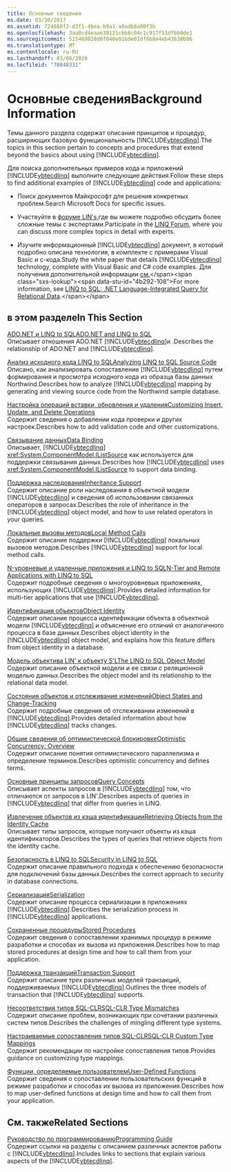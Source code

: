 ```yaml
---
title: Основные сведения
ms.date: 03/30/2017
ms.assetid: 724888f2-d3f1-4bea-b9a1-a0adb8a00f3b
ms.openlocfilehash: 3aa0cd4eaae38121cbb8c04c1c917f51dfbb0de1
ms.sourcegitcommit: 515469828d0f040e01bde01df6b8e4eb43630b06
ms.translationtype: MT
ms.contentlocale: ru-RU
ms.lasthandoff: 03/06/2020
ms.locfileid: "78848331"
---
```

# <a name="background-information"></a><span data-ttu-id="4b292-102">Основные сведения</span><span class="sxs-lookup"><span data-stu-id="4b292-102">Background Information</span></span>
<span data-ttu-id="4b292-103">Темы данного раздела содержат описания принципов и процедур, расширяющих базовую функциональность [!INCLUDE[vbtecdlinq](../../../../../../includes/vbtecdlinq-md.md)].</span><span class="sxs-lookup"><span data-stu-id="4b292-103">The topics in this section pertain to concepts and procedures that extend beyond the basics about using [!INCLUDE[vbtecdlinq](../../../../../../includes/vbtecdlinq-md.md)].</span></span>  
  
 <span data-ttu-id="4b292-104">Для поиска дополнительных примеров кода и приложений [!INCLUDE[vbtecdlinq](../../../../../../includes/vbtecdlinq-md.md)] выполните следующие действия.</span><span class="sxs-lookup"><span data-stu-id="4b292-104">Follow these steps to find additional examples of [!INCLUDE[vbtecdlinq](../../../../../../includes/vbtecdlinq-md.md)] code and applications:</span></span>  
  
- <span data-ttu-id="4b292-105">Поиск документов Майкрософт для решения конкретных проблем.</span><span class="sxs-lookup"><span data-stu-id="4b292-105">Search Microsoft Docs for specific issues.</span></span>  
  
- <span data-ttu-id="4b292-106">Участвуйте в [форуме LIN's,](https://social.msdn.microsoft.com/forums/home?forum=linqtosql)где вы можете подробно обсудить более сложные темы с экспертами.</span><span class="sxs-lookup"><span data-stu-id="4b292-106">Participate in the [LINQ Forum](https://social.msdn.microsoft.com/forums/home?forum=linqtosql), where you can discuss more complex topics in detail with experts.</span></span>  
  
- <span data-ttu-id="4b292-107">Изучите информационный [!INCLUDE[vbtecdlinq](../../../../../../includes/vbtecdlinq-md.md)] документ, в который подробно описана технология, в комплекте с примерами Visual Basic и c-кода.</span><span class="sxs-lookup"><span data-stu-id="4b292-107">Study the white paper that details [!INCLUDE[vbtecdlinq](../../../../../../includes/vbtecdlinq-md.md)] technology, complete with Visual Basic and C# code examples.</span></span> <span data-ttu-id="4b292-108">Для получения дополнительной информации [см.](https://docs.microsoft.com/previous-versions/dotnet/articles/bb425822(v=msdn.10))</span><span class="sxs-lookup"><span data-stu-id="4b292-108">For more information, see [LINQ to SQL: .NET Language-Integrated Query for Relational Data](https://docs.microsoft.com/previous-versions/dotnet/articles/bb425822(v=msdn.10)).</span></span>  
  
## <a name="in-this-section"></a><span data-ttu-id="4b292-109">в этом разделе</span><span class="sxs-lookup"><span data-stu-id="4b292-109">In This Section</span></span>  
 [<span data-ttu-id="4b292-110">ADO.NET и LINQ to SQL</span><span class="sxs-lookup"><span data-stu-id="4b292-110">ADO.NET and LINQ to SQL</span></span>](ado-net-and-linq-to-sql.md)  
 <span data-ttu-id="4b292-111">Описывает отношения ADO.NET [!INCLUDE[vbtecdlinq](../../../../../../includes/vbtecdlinq-md.md)]и .</span><span class="sxs-lookup"><span data-stu-id="4b292-111">Describes the relationship of ADO.NET and [!INCLUDE[vbtecdlinq](../../../../../../includes/vbtecdlinq-md.md)].</span></span>  
  
 [<span data-ttu-id="4b292-112">Анализ исходного кода LINQ to SQL</span><span class="sxs-lookup"><span data-stu-id="4b292-112">Analyzing LINQ to SQL Source Code</span></span>](analyzing-linq-to-sql-source-code.md)  
 <span data-ttu-id="4b292-113">Описано, как анализировать сопоставление [!INCLUDE[vbtecdlinq](../../../../../../includes/vbtecdlinq-md.md)] путем формирования и просмотра исходного кода из образца базы данных Northwind.</span><span class="sxs-lookup"><span data-stu-id="4b292-113">Describes how to analyze [!INCLUDE[vbtecdlinq](../../../../../../includes/vbtecdlinq-md.md)] mapping by generating and viewing source code from the Northwind sample database.</span></span>  
  
 [<span data-ttu-id="4b292-114">Настройка операций вставки, обновления и удаления</span><span class="sxs-lookup"><span data-stu-id="4b292-114">Customizing Insert, Update, and Delete Operations</span></span>](customizing-insert-update-and-delete-operations.md)  
 <span data-ttu-id="4b292-115">Содержит сведения о добавлении кода проверки и других настроек.</span><span class="sxs-lookup"><span data-stu-id="4b292-115">Describes how to add validation code and other customizations.</span></span>  
  
 [<span data-ttu-id="4b292-116">Связывание данных</span><span class="sxs-lookup"><span data-stu-id="4b292-116">Data Binding</span></span>](data-binding.md)  
 <span data-ttu-id="4b292-117">Описывает, [!INCLUDE[vbtecdlinq](../../../../../../includes/vbtecdlinq-md.md)] <xref:System.ComponentModel.IListSource> как используется для поддержки связывания данных.</span><span class="sxs-lookup"><span data-stu-id="4b292-117">Describes how [!INCLUDE[vbtecdlinq](../../../../../../includes/vbtecdlinq-md.md)] uses <xref:System.ComponentModel.IListSource> to support data binding.</span></span>  
  
 [<span data-ttu-id="4b292-118">Поддержка наследования</span><span class="sxs-lookup"><span data-stu-id="4b292-118">Inheritance Support</span></span>](inheritance-support.md)  
 <span data-ttu-id="4b292-119">Содержит описание роли наследования в объектной модели [!INCLUDE[vbtecdlinq](../../../../../../includes/vbtecdlinq-md.md)] и сведения об использовании связанных операторов в запросах.</span><span class="sxs-lookup"><span data-stu-id="4b292-119">Describes the role of inheritance in the [!INCLUDE[vbtecdlinq](../../../../../../includes/vbtecdlinq-md.md)] object model, and how to use related operators in your queries.</span></span>  
  
 [<span data-ttu-id="4b292-120">Локальные вызовы методов</span><span class="sxs-lookup"><span data-stu-id="4b292-120">Local Method Calls</span></span>](local-method-calls.md)  
 <span data-ttu-id="4b292-121">Содержит описание поддержки [!INCLUDE[vbtecdlinq](../../../../../../includes/vbtecdlinq-md.md)] локальных вызовов методов.</span><span class="sxs-lookup"><span data-stu-id="4b292-121">Describes [!INCLUDE[vbtecdlinq](../../../../../../includes/vbtecdlinq-md.md)] support for local method calls.</span></span>  
  
 [<span data-ttu-id="4b292-122">N-уровневые и удаленные приложения и LINQ to SQL</span><span class="sxs-lookup"><span data-stu-id="4b292-122">N-Tier and Remote Applications with LINQ to SQL</span></span>](n-tier-and-remote-applications-with-linq-to-sql.md)  
 <span data-ttu-id="4b292-123">Содержит подробные сведения о многоуровневых приложениях, использующих [!INCLUDE[vbtecdlinq](../../../../../../includes/vbtecdlinq-md.md)].</span><span class="sxs-lookup"><span data-stu-id="4b292-123">Provides detailed information for multi-tier applications that use [!INCLUDE[vbtecdlinq](../../../../../../includes/vbtecdlinq-md.md)].</span></span>  
  
 [<span data-ttu-id="4b292-124">Идентификация объектов</span><span class="sxs-lookup"><span data-stu-id="4b292-124">Object Identity</span></span>](object-identity.md)  
 <span data-ttu-id="4b292-125">Содержит описание процесса идентификации объекта в объектной модели [!INCLUDE[vbtecdlinq](../../../../../../includes/vbtecdlinq-md.md)] и объяснение его отличий от аналогичного процесса в базе данных.</span><span class="sxs-lookup"><span data-stu-id="4b292-125">Describes object identity in the [!INCLUDE[vbtecdlinq](../../../../../../includes/vbtecdlinq-md.md)] object model, and explains how this feature differs from object identity in a database.</span></span>  
  
 [<span data-ttu-id="4b292-126">Модель объектива LIN' к объекту S'L</span><span class="sxs-lookup"><span data-stu-id="4b292-126">The LINQ to SQL Object Model</span></span>](the-linq-to-sql-object-model.md)  
 <span data-ttu-id="4b292-127">Содержит описание объектной модели и ее связи с реляционной моделью данных.</span><span class="sxs-lookup"><span data-stu-id="4b292-127">Describes the object model and its relationship to the relational data model.</span></span>  
  
 [<span data-ttu-id="4b292-128">Состояния объектов и отслеживание изменений</span><span class="sxs-lookup"><span data-stu-id="4b292-128">Object States and Change-Tracking</span></span>](object-states-and-change-tracking.md)  
 <span data-ttu-id="4b292-129">Содержит подробные сведения об отслеживании изменений в [!INCLUDE[vbtecdlinq](../../../../../../includes/vbtecdlinq-md.md)].</span><span class="sxs-lookup"><span data-stu-id="4b292-129">Provides detailed information about how [!INCLUDE[vbtecdlinq](../../../../../../includes/vbtecdlinq-md.md)] tracks changes.</span></span>  
  
 [<span data-ttu-id="4b292-130">Общие сведения об оптимистической блокировке</span><span class="sxs-lookup"><span data-stu-id="4b292-130">Optimistic Concurrency: Overview</span></span>](optimistic-concurrency-overview.md)  
 <span data-ttu-id="4b292-131">Содержит описание понятия оптимистического параллелизма и определение терминов.</span><span class="sxs-lookup"><span data-stu-id="4b292-131">Describes optimistic concurrency and defines terms.</span></span>  
  
 [<span data-ttu-id="4b292-132">Основные принципы запросов</span><span class="sxs-lookup"><span data-stu-id="4b292-132">Query Concepts</span></span>](query-concepts.md)  
 <span data-ttu-id="4b292-133">Описывает аспекты запросов в [!INCLUDE[vbtecdlinq](../../../../../../includes/vbtecdlinq-md.md)] том, что отличаются от запросов в LIN'.</span><span class="sxs-lookup"><span data-stu-id="4b292-133">Describes aspects of queries in [!INCLUDE[vbtecdlinq](../../../../../../includes/vbtecdlinq-md.md)] that differ from queries in LINQ.</span></span>  
  
 [<span data-ttu-id="4b292-134">Извлечение объектов из кэша идентификации</span><span class="sxs-lookup"><span data-stu-id="4b292-134">Retrieving Objects from the Identity Cache</span></span>](retrieving-objects-from-the-identity-cache.md)  
 <span data-ttu-id="4b292-135">Описывает типы запросов, которые получают объекты из кэша идентификаторов.</span><span class="sxs-lookup"><span data-stu-id="4b292-135">Describes the types of queries that retrieve objects from the identity cache.</span></span>  
  
 [<span data-ttu-id="4b292-136">Безопасность в LINQ to SQL</span><span class="sxs-lookup"><span data-stu-id="4b292-136">Security in LINQ to SQL</span></span>](security-in-linq-to-sql.md)  
 <span data-ttu-id="4b292-137">Содержит описание правильного подхода к обеспечению безопасности для подключений базы данных.</span><span class="sxs-lookup"><span data-stu-id="4b292-137">Describes the correct approach to security in database connections.</span></span>  
  
 [<span data-ttu-id="4b292-138">Сериализация</span><span class="sxs-lookup"><span data-stu-id="4b292-138">Serialization</span></span>](serialization.md)  
 <span data-ttu-id="4b292-139">Содержит описание процесса сериализации в приложениях [!INCLUDE[vbtecdlinq](../../../../../../includes/vbtecdlinq-md.md)].</span><span class="sxs-lookup"><span data-stu-id="4b292-139">Describes the serialization process in [!INCLUDE[vbtecdlinq](../../../../../../includes/vbtecdlinq-md.md)] applications.</span></span>  
  
 [<span data-ttu-id="4b292-140">Сохраненные процедуры</span><span class="sxs-lookup"><span data-stu-id="4b292-140">Stored Procedures</span></span>](stored-procedures.md)  
 <span data-ttu-id="4b292-141">Содержит сведения о сопоставлении хранимых процедур в режиме разработки и способах их вызова из приложения.</span><span class="sxs-lookup"><span data-stu-id="4b292-141">Describes how to map stored procedures at design time and how to call them from your application.</span></span>  
  
 [<span data-ttu-id="4b292-142">Поддержка транзакций</span><span class="sxs-lookup"><span data-stu-id="4b292-142">Transaction Support</span></span>](transaction-support.md)  
 <span data-ttu-id="4b292-143">Содержит описание трех различных моделей транзакций, поддерживаемых [!INCLUDE[vbtecdlinq](../../../../../../includes/vbtecdlinq-md.md)].</span><span class="sxs-lookup"><span data-stu-id="4b292-143">Outlines the three models of transaction that [!INCLUDE[vbtecdlinq](../../../../../../includes/vbtecdlinq-md.md)] supports.</span></span>  
  
 [<span data-ttu-id="4b292-144">Несоответствия типов SQL-CLR</span><span class="sxs-lookup"><span data-stu-id="4b292-144">SQL-CLR Type Mismatches</span></span>](sql-clr-type-mismatches.md)  
 <span data-ttu-id="4b292-145">Содержит описание проблем, возникающих при сочетании различных систем типов.</span><span class="sxs-lookup"><span data-stu-id="4b292-145">Describes the challenges of mingling different type systems.</span></span>  
  
 [<span data-ttu-id="4b292-146">Настраиваемые сопоставления типов SQL-CLR</span><span class="sxs-lookup"><span data-stu-id="4b292-146">SQL-CLR Custom Type Mappings</span></span>](sql-clr-custom-type-mappings.md)  
 <span data-ttu-id="4b292-147">Содержит рекомендации по настройке сопоставления типов.</span><span class="sxs-lookup"><span data-stu-id="4b292-147">Provides guidance on customizing type mappings.</span></span>  
  
 [<span data-ttu-id="4b292-148">Функции, определяемые пользователем</span><span class="sxs-lookup"><span data-stu-id="4b292-148">User-Defined Functions</span></span>](user-defined-functions.md)  
 <span data-ttu-id="4b292-149">Содержит сведения о сопоставлении пользовательских функций в режиме разработки и способах их вызова из приложения.</span><span class="sxs-lookup"><span data-stu-id="4b292-149">Describes how to map user-defined functions at design time and how to call them from your application.</span></span>  
  
## <a name="related-sections"></a><span data-ttu-id="4b292-150">См. также</span><span class="sxs-lookup"><span data-stu-id="4b292-150">Related Sections</span></span>  
 [<span data-ttu-id="4b292-151">Руководство по программированию</span><span class="sxs-lookup"><span data-stu-id="4b292-151">Programming Guide</span></span>](programming-guide.md)  
 <span data-ttu-id="4b292-152">Содержит ссылки на разделы с описанием различных аспектов работы с [!INCLUDE[vbtecdlinq](../../../../../../includes/vbtecdlinq-md.md)].</span><span class="sxs-lookup"><span data-stu-id="4b292-152">Includes links to sections that explain various aspects of the [!INCLUDE[vbtecdlinq](../../../../../../includes/vbtecdlinq-md.md)].</span></span>
